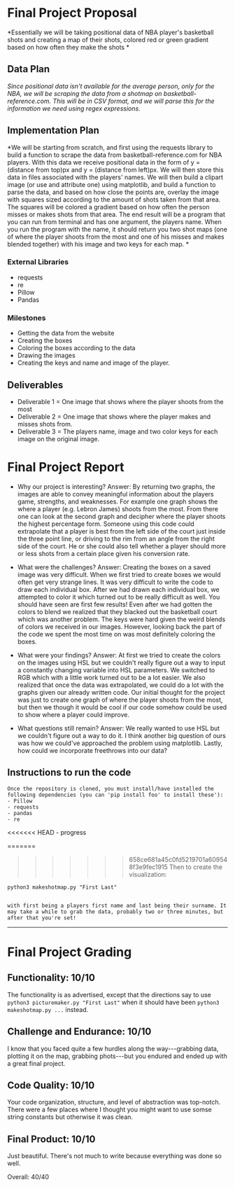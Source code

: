 # Final Project Proposal
*Essentially we will be taking positional data of NBA player's basketball shots and creating a map of their shots, colored red or green gradient based on how often they make the shots *

## Data Plan
*Since positional data isn't available for the average person, only for the NBA, we will be scraping the data from a shotmap on basketball-reference.com. This will be in CSV format, and we will parse this for the information we need using regex expressions.*

## Implementation Plan
*We will be starting from scratch, and first using the requests library to build a function to scrape the data from basketball-reference.com for NBA players. With this data we receive positional data in the form of y = (distance from top)px and y = (distance from left)px. We will then store this data in files associated with the players' names. We will then build a clipart image (or use and attribute one) using matplotlib, and build a function to parse the data, and based on how close the points are, overlay the image with squares sized according to the amount of shots taken from that area. The squares will be colored a gradient based on how often the person misses or makes shots from that area. The end result will be a program that you can run from terminal and has one argument, the players name. When you run the program with the name, it should return you two shot maps (one of where the player shoots from the most and one of his misses and makes blended together) with his image and two keys for each map. *

### External Libraries
- requests
- re
- Pillow
- Pandas

### Milestones
- Getting the data from the website
- Creating the boxes
- Coloring the boxes according to the data
- Drawing the images
- Creating the keys and name and image of the player.


## Deliverables
- Deliverable 1 = One image that shows where the player shoots from the most
- Deliverable 2 = One image that shows where the player makes and misses shots from.
- Deliverable 3 = The players name, image and two color keys for each image on the original image.

# Final Project Report
* Why our project is interesting?
    Answer: By returning two graphs, the images are able to convey meaningful information about the players game, strengths, and weaknesses. For example one graph shows the where a player (e.g. Lebron James) shoots from the most. From there one can look at the second graph and decipher where the player shoots the highest percentage form. Someone using this code could extrapolate that a player is best from the left side of the court just inside the three point line, or driving to the rim from an angle from the right side of the court. He or she could also tell whether a player should more or less shots from a certain place given his conversion rate.

* What were the challenges?
    Answer: Creating the boxes on a saved image was very difficult. When we first tried to create boxes we would often get very strange lines. It was very difficult to write the code to draw each individual box. After we had drawn each individual box, we attempted to color it which turned out to be really difficult as well. You should have seen are first few results! Even after we had gotten the colors to blend we realized that they blacked out the basketball court which was another problem. The keys were hard given the weird blends of colors we received in our images.
    However, looking back the part of the code we spent the most time on was most definitely coloring the boxes.

* What were your findings?
    Answer: At first we tried to create the colors on the images using HSL but we couldn't really figure out a way to input a constantly changing variable into HSL parameters. We switched to RGB which with a little work turned out to be a lot easier. We also realized that once the data was extrapolated, we could do a lot with the graphs given our already written code. Our initial thought for the project was just to create one graph of where the player shoots from the most, but then we though it would be cool if our code somehow could be used to show where a player could improve.

* What questions still remain?
    Answer: We really wanted to use HSL but we couldn't figure out a way to do it. I think another big question of ours was how we could've approached the problem using matplotlib. Lastly, how could we incorporate freethrows into our data?

## Instructions to run the code
    Once the repository is cloned, you must install/have installed the following dependencies (you can 'pip install foo' to install these'):
    - Pillow
    - requests
    - pandas
    - re
<<<<<<< HEAD
    - progress

=======
>>>>>>> 658ce681a45c0fd5219701a609548f3e9fec1915
    Then to create the visualization:

    python3 makeshotmap.py "First Last"


    with first being a players first name and last being their surname. It may take a while to grab the data, probably two or three minutes, but after that you're set!

---

# Final Project Grading

## Functionality: 10/10

The functionality is as advertised, except that the directions say to use ```python3 picturemaker.py "First Last"``` when it should have been ```python3 makeshotmap.py ...``` instead.

## Challenge and Endurance: 10/10

I know that you faced quite a few hurdles along the way---grabbing data, plotting it on the map, grabbing phots---but you endured and ended up with a great final project.

## Code Quality: 10/10

Your code organization, structure, and level of abstraction was top-notch.  There were a few places where I thought you might want to use somse string constants but otherwise it was clean.

## Final Product: 10/10

Just beautiful.  There's not much to write because everything was done so well.

Overall: 40/40
